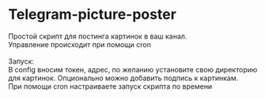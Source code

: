 # Telegram-picture-poster

Простой скрипт для постинга картинок в ваш канал.<br>
Управление происходит при помощи cron 
<br>
<br>
Запуск: <br>
В config вносим токен, адрес, по желанию установите свою директорию для картинок. Опционально можно добавить подпись к картинкам.<br>
При помощи cron настраиваете запуск скрипта по времени<br>
